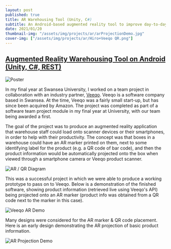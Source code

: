 ```yaml
---
layout: post
published: true
title: AR Warehousing Tool (Unity, C#)
subtitle: An Android-based augmented reality tool to improve day-to-day operations for e-commerce warehouse workers.
date: 2021/01/20
thumbnail-img: "/assets/img/projects/ar/arProjectionDemo.jpg"
cover-img: ["/assets/img/projects/ar/Hiro+Veeqo QR.png"]
---
```


## [Augmented Reality Warehousing Tool on Android (Unity, C#, REST)](https://github.com/meffersino/veeqoARApp)

![Poster](/assets/img/projects/ar/Poster.png)

In my final year at Swansea University, I worked on a team project in collaboration with an industry partner, [Veeqo](https://www.veeqo.com/gb). Veeqo is a software company based in Swansea. At the time, Veeqo was a fairly small start-up, but has since been acquired by Amazon. The project was completed as part of a software team project module in my final year at University, with our team being awarded a first.

The goal of the project was to produce an augmented reality application that warehouse staff could load onto scanner devices or their smartphones, in order to help with their productivity.
The concept was that boxes in a warehouse could have an AR marker printed on them, next to some identifying label for the product (e.g. a QR code of bar code), and then the product information
would be automatically projected onto the box when viewed through a smartphone camera or Veeqo product scanner.

![AR / QR Diagram](/assets/img/projects/ar/veeqo_diagram.png)

This was a successful project in which we were able to produce a working prototype to pass on to Veeqo. 
Below is a demonstration of the finished software, showing product information (retrieved live using Veeqo's API) being projected onto an AR marker (product info was obtained from a QR code next to the marker in this case).

![Veeqo AR Demo](/assets/img/projects/ar/veeqo_ar_example.png)

Many designs were considered for the AR marker & QR code placement. Here is an early design demonstrating the AR projection of basic product information.

![AR Projection Demo](/assets/img/projects/ar/arProjectionDemo.jpg)
